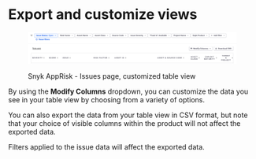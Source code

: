 # Export and customize views

<figure><img src="../../../.gitbook/assets/image (7).png" alt=""><figcaption><p>Snyk AppRisk - Issues page, customized table view</p></figcaption></figure>

By using the **Modify Columns** dropdown, you can customize the data you see in your table view by choosing from a variety of options.

You can also export the data from your table view in CSV format, but note that your choice of visible columns within the product will not affect the exported data.

Filters applied to the issue data will affect the exported data.
